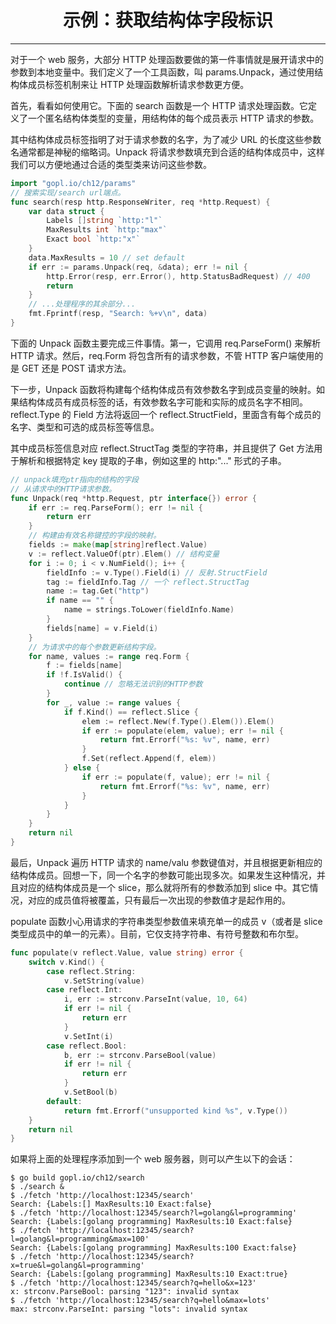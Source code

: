 <center><h1>示例：获取结构体字段标识</h1></center>

---

对于一个 web 服务，大部分 HTTP 处理函数要做的第一件事情就是展开请求中的参数到本地变量中。我们定义了一个工具函数，叫 params.Unpack，通过使用结构体成员标签机制来让 HTTP 处理函数解析请求参数更方便。

首先，看看如何使用它。下面的 search 函数是一个 HTTP 请求处理函数。它定义了一个匿名结构体类型的变量，用结构体的每个成员表示 HTTP 请求的参数。

其中结构体成员标签指明了对于请求参数的名字，为了减少 URL 的长度这些参数名通常都是神秘的缩略词。Unpack 将请求参数填充到合适的结构体成员中，这样我们可以方便地通过合适的类型类来访问这些参数。

```go
import "gopl.io/ch12/params"
// 搜索实现/search url端点。
func search(resp http.ResponseWriter, req *http.Request) {
    var data struct {
        Labels []string `http:"l"`
        MaxResults int `http:"max"`
        Exact bool `http:"x"`
    }
    data.MaxResults = 10 // set default
    if err := params.Unpack(req, &data); err != nil {
        http.Error(resp, err.Error(), http.StatusBadRequest) // 400
        return
    }
    // ...处理程序的其余部分...
    fmt.Fprintf(resp, "Search: %+v\n", data)
}
```

下面的 Unpack 函数主要完成三件事情。第一，它调用 req.ParseForm() 来解析 HTTP 请求。然后，req.Form 将包含所有的请求参数，不管 HTTP 客户端使用的是 GET 还是 POST 请求方法。

下一步，Unpack 函数将构建每个结构体成员有效参数名字到成员变量的映射。如果结构体成员有成员标签的话，有效参数名字可能和实际的成员名字不相同。reflect.Type 的 Field 方法将返回一个 reflect.StructField，里面含有每个成员的名字、类型和可选的成员标签等信息。

其中成员标签信息对应 reflect.StructTag 类型的字符串，并且提供了 Get 方法用于解析和根据特定 key 提取的子串，例如这里的 http:"..." 形式的子串。

```go
// unpack填充ptr指向的结构的字段
// 从请求中的HTTP请求参数。
func Unpack(req *http.Request, ptr interface{}) error {
    if err := req.ParseForm(); err != nil {
        return err
    }
    // 构建由有效名称键控的字段的映射。
    fields := make(map[string]reflect.Value)
    v := reflect.ValueOf(ptr).Elem() // 结构变量
    for i := 0; i < v.NumField(); i++ {
        fieldInfo := v.Type().Field(i) // 反射.StructField
        tag := fieldInfo.Tag // 一个 reflect.StructTag
        name := tag.Get("http")
        if name == "" {
            name = strings.ToLower(fieldInfo.Name)
        }
        fields[name] = v.Field(i)
    }
    // 为请求中的每个参数更新结构字段。
    for name, values := range req.Form {
        f := fields[name]
        if !f.IsValid() {
            continue // 忽略无法识别的HTTP参数
        }
        for _, value := range values {
            if f.Kind() == reflect.Slice {
                elem := reflect.New(f.Type().Elem()).Elem()
                if err := populate(elem, value); err != nil {
                    return fmt.Errorf("%s: %v", name, err)
                }
                f.Set(reflect.Append(f, elem))
            } else {
                if err := populate(f, value); err != nil {
                    return fmt.Errorf("%s: %v", name, err)
                }
            }
        }
    }
    return nil
}
```

最后，Unpack 遍历 HTTP 请求的 name/valu 参数键值对，并且根据更新相应的结构体成员。回想一下，同一个名字的参数可能出现多次。如果发生这种情况，并且对应的结构体成员是一个 slice，那么就将所有的参数添加到 slice 中。其它情况，对应的成员值将被覆盖，只有最后一次出现的参数值才是起作用的。

populate 函数小心用请求的字符串类型参数值来填充单一的成员 v（或者是 slice 类型成员中的单一的元素）。目前，它仅支持字符串、有符号整数和布尔型。

```go
func populate(v reflect.Value, value string) error {
    switch v.Kind() {
        case reflect.String:
            v.SetString(value)
        case reflect.Int:
            i, err := strconv.ParseInt(value, 10, 64)
            if err != nil {
                return err
            }
            v.SetInt(i)
        case reflect.Bool:
            b, err := strconv.ParseBool(value)
            if err != nil {
                return err
            }
            v.SetBool(b)
        default:
            return fmt.Errorf("unsupported kind %s", v.Type())
    }
    return nil
}
```

如果将上面的处理程序添加到一个 web 服务器，则可以产生以下的会话：

```
$ go build gopl.io/ch12/search
$ ./search &
$ ./fetch 'http://localhost:12345/search'
Search: {Labels:[] MaxResults:10 Exact:false}
$ ./fetch 'http://localhost:12345/search?l=golang&l=programming'
Search: {Labels:[golang programming] MaxResults:10 Exact:false}
$ ./fetch 'http://localhost:12345/search?l=golang&l=programming&max=100'
Search: {Labels:[golang programming] MaxResults:100 Exact:false}
$ ./fetch 'http://localhost:12345/search?x=true&l=golang&l=programming'
Search: {Labels:[golang programming] MaxResults:10 Exact:true}
$ ./fetch 'http://localhost:12345/search?q=hello&x=123'
x: strconv.ParseBool: parsing "123": invalid syntax
$ ./fetch 'http://localhost:12345/search?q=hello&max=lots'
max: strconv.ParseInt: parsing "lots": invalid syntax
```

